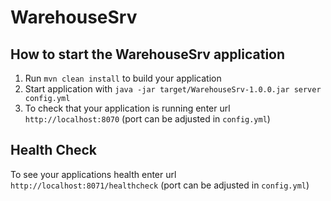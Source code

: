 # WarehouseSrv

How to start the WarehouseSrv application
---

1. Run `mvn clean install` to build your application
2. Start application with `java -jar target/WarehouseSrv-1.0.0.jar server config.yml`
3. To check that your application is running enter url `http://localhost:8070` (port can be adjusted in `config.yml`)

Health Check
---

To see your applications health enter url `http://localhost:8071/healthcheck` (port can be adjusted in `config.yml`)
